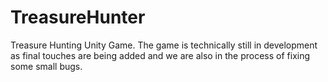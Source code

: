 # TreasureHunter
Treasure Hunting Unity Game. The game is technically still in development as final touches are being added and we are also in the process of fixing some small bugs.
